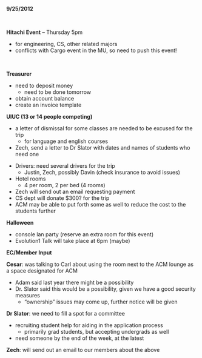 <strong>9/25/2012</strong>

&nbsp;

<strong>Hitachi Event</strong> – Thursday 5pm
<ul>
	<li>for engineering, CS, other related majors</li>
	<li>conflicts with Cargo event in the MU, so need to push this event!</li>
</ul>
&nbsp;

<strong>Treasurer</strong>
<ul>
	<li>need to deposit money
<ul>
	<li>need to be done tomorrow</li>
</ul>
</li>
	<li>obtain account balance</li>
	<li>create an invoice template</li>
</ul>
<strong>UIUC (13 or 14 people competing)</strong>
<ul>
	<li>a letter of dismissal for some classes are needed to be excused for the trip
<ul>
	<li>for language and english courses</li>
</ul>
</li>
	<li>Zech, send a letter to Dr Slator with dates and names of students who need one</li>
</ul>
<ul>
	<li>Drivers: need several drivers for the trip
<ul>
	<li>Justin, Zech, possibly Davin (check insurance to avoid issues)</li>
</ul>
</li>
	<li>Hotel rooms
<ul>
	<li>4 per room, 2 per bed (4 rooms)</li>
</ul>
</li>
	<li>Zech will send out an email requesting payment</li>
	<li>CS dept will donate $300? for the trip</li>
	<li>ACM may be able to put forth some as well to reduce the cost to the students further</li>
</ul>
<strong>Halloween</strong>
<ul>
	<li>console lan party (reserve an extra room for this event)</li>
	<li>Evolution1 Talk will take place at 6pm (maybe)</li>
</ul>
<strong>EC/Member Input</strong>

<strong>Cesar</strong>: was talking to Carl about using the room next to the ACM lounge as a space designated for ACM
<ul>
	<li>Adam said last year there might be a possibility</li>
	<li>Dr. Slator said this would be a possibility, given we have a good security measures
<ul>
	<li>“ownership” issues may come up, further notice will be given</li>
</ul>
</li>
</ul>
<strong>Dr Slator</strong>: we need to fill a spot for a committee
<ul>
	<li>recruiting student help for aiding in the application process
<ul>
	<li>primarily grad students, but accepting undergrads as well</li>
</ul>
</li>
	<li>need someone by the end of the week, at the latest</li>
</ul>
<strong>Zech</strong>: will send out an email to our members about the above

&nbsp;